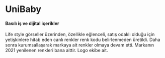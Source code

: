 # UniBaby
#### Basılı iş ve dijital içerikler
Life style görseller üzerinden, özellikle eğlenceli, satış odaklı olduğu için yetişkinlere hitab eden canlı renkler renk kodu belirlenmeden üretildi. Daha sonra kurumsallaşarak markaya ait renkler olmaya devam etti. Markanın 2021 yenilenen renkleri bana aittir. Logo ekibe ait.

